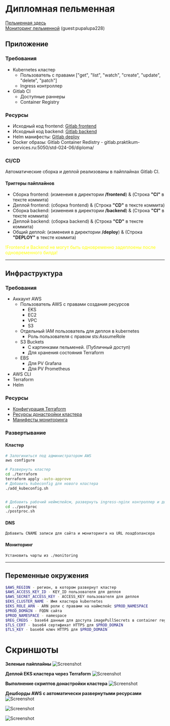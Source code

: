 # Дипломная пельменная
[Пельменная здесь](https://momo.sudouser.net)  
[Мониторинг пельменной](https://momo-grafana.sudouser.net) (guest:pupalupa228)

## Приложение
### Требования
- Kubernetes кластер  
    - Пользователь с правами  ["get", "list", "watch", "create", "update", "delete", "patch"]
    - Ingress контроллер
- Gitlab CI
    - Доступные раннеры
    - Container Registry
 
### Ресурсы
- Исходный код frontend: <a href= https://gitlab.praktikum-services.ru/std-024-06/diploma/-/tree/main/frontend> Gitlab frontend</a>  
- Исходный код backend: <a href= https://gitlab.praktikum-services.ru/std-024-06/diploma/-/tree/main/backend> Gitlab backend</a>  
- Helm манифесты: <a href= https://gitlab.praktikum-services.ru/std-024-06/diploma/-/tree/main/deploy> Gitlab deploy</a>
- Docker образы:  Gitlab Container Redistry - gitlab.praktikum-services.ru:5050/std-024-06/diploma/

### CI/CD
Автоматические сборка и деплой реализованы в пайплайнах Gitlab CI.
#### Триггеры пайплайнов



- Сборка frontend: (изменеия в директории **/frontend**) & (Строка **"CI"** в тексте коммита)
- Деплой frontend: (сборка frontend) & (Строка **"CD"** в тексте коммита)
- Сборка backend: (изменеия в директории **/backend**) & (Строка **"CI"** в тексте коммита)
- Деплой backend: (сборка backend) & (Строка **"CD"** в тексте коммита)
- Общий деплой: (изменеия в директории **/deploy**) & (Строка **"DEPLOY"** в тексте коммита)

<span style="color:yellow">
!Frontend и Backend не могут быть одновременно задеплоены после одновременного билда!</span>
  
---


## Инфраструктура  
### Требования
- Аккаунт AWS
    - Пользователь AWS с правами создания ресурсов
        - EKS
        - EC2
        - VPC
        - S3
    - Отдельный IAM пользователь для деплоя в kubernetes
        - Роль пользователя с правом sts:AssumeRole
    - S3 Buckets
        - С картинками пельменей. (Публичный доступ)
        - Для хранения состояния Terraform
    - EBS
        - Для PV Grafana
        - Для PV Prometheus
- AWS CLI
- Terraform
- Helm

### Ресурсы
-   <a href= https://github.com/s-pepyako/infra/tree/main/terraform> Конфигурация Terraform</a>  
-   <a href= https://github.com/s-pepyako/infra/tree/main/postproc> Ресурсы донастройки кластера</a>
-   <a href= https://github.com/s-pepyako/infra/tree/main/monitoring> Манифесты мониторинга</a>

### Развертывание

#### Кластер
```bash
# Залогиниться под администратором AWS
aws configure

# Развернуть кластер
cd ./terraform
terraform apply -auto-approve
# Добавить kubeconfig для нового кластера
./add_kubeconfig.sh


# Добавить рабочий неймспейсм, развернуть ingress-nginx контроллер и добавить rbac роль для деплоя
cd ../postproc
./postproc.sh

```
#### DNS
```
Добавить CNAME записи для сайта и мониторинга на URL лоадбэлансера
```

#### Мониторинг
```
Установить чарты из ./monitoring
```

---
## Переменные окружения

```sh
$AWS_REGION - регион, в котором развернут кластер  
$AWS_ACCESS_KEY_ID - KEY_ID пользователя для деплоя  
$AWS_SECRET_ACCESS_KEY - ACCESS_KEY пользователя для деплоя  
$EKS_CLUSTER_NAME - Имя кластера kubernetes  
$EKS_ROLE_ARN - ARN роли с правами на наймспейс $PROD_NAMESPACE 
$PROD_DOMAIN - FQDN сайта  
$PROD_NAMESPACE - namespace  
$REG_CREDS - base64 данные для доступа imagePullSecrets в container registry  
$TLS_CERT - base64 сертификат HTTPS для $PROD_DOMAIN  
$TLS_KEY - base64 ключ HTTPS для $PROD_DOMAIN  
```


# Скриншоты

**Зеленые пайплайны**
![Screenshot](https://momo-img-bucket.s3.eu-central-1.amazonaws.com/screenshots/Gitlab+Pipelines.jpg)

**Деплой EKS кластера через Terraform**
![Screenshot](https://momo-img-bucket.s3.eu-central-1.amazonaws.com/screenshots/Terraform+success.jpg)

**Выполнение скриптов донастройки кластера**
![Screenshot](https://momo-img-bucket.s3.eu-central-1.amazonaws.com/screenshots/Cluster+postprocessing.jpg)

**Дешборды AWS c автоматически развернутыми ресурсами**
![Screenshot](https://momo-img-bucket.s3.eu-central-1.amazonaws.com/screenshots/EC2+Instances.jpg)

![Screenshot](https://momo-img-bucket.s3.eu-central-1.amazonaws.com/screenshots/EKS+Dashboard.jpg)

![Screenshot](https://momo-img-bucket.s3.eu-central-1.amazonaws.com/screenshots/ELB+Dashboard.jpg)
